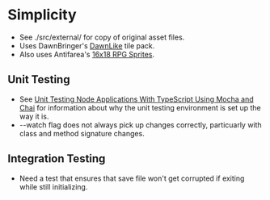 # Simplicity

* See ./src/external/ for copy of original asset files.
* Uses DawnBringer's [DawnLike](https://opengameart.org/content/dawnlike-16x16-universal-rogue-like-tileset-v181) tile pack.
* Also uses Antifarea's [16x18 RPG Sprites](https://opengameart.org/content/18x20-characters-walkattackcast-spritesheet).

## Unit Testing
* See [Unit Testing Node Applications With TypeScript Using Mocha and Chai](https://journal.artfuldev.com/unit-testing-node-applications-with-typescript-using-mocha-and-chai-384ef05f32b2) for information about why the unit testing environment is set up the way it is.
* --watch flag does not always pick up changes correctly, particuarly with class and method signature changes.

## Integration Testing
* Need a test that ensures that save file won't get corrupted if exiting while still initializing.